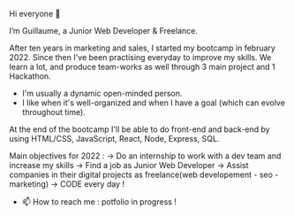 Hi everyone  🚀

I’m Guillaume, a Junior Web Developer & Freelance.

After ten years in marketing and sales, I started my bootcamp in february 2022. Since then I've been practising everyday to improve my skills.
We learn a lot, and produce team-works as well through 3 main project and 1 Hackathon.

- I'm usually a dynamic open-minded person.
- I like when it's well-organized and when I have a goal (which can evolve throughout time).

At the end of the bootcamp I'll be able to do front-end and back-end by using HTML/CSS, JavaScript, React, Node, Express, SQL.

Main objectives for 2022 :
→ Do an internship to work with a dev team and increase my skills
→ Find a job as Junior Web Developer
→ Assist companies in their digital projects as freelance(web developement - seo - marketing)
→ CODE every day !

- 📫 How to reach me : potfolio in progress !
